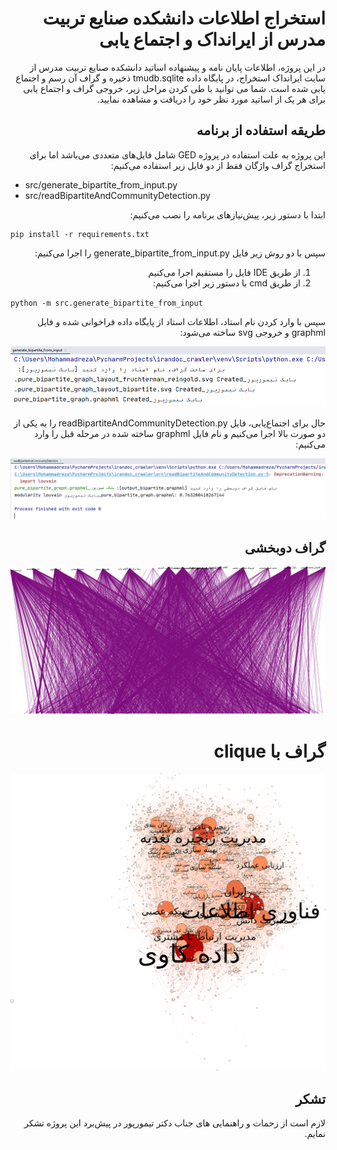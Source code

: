 <div dir="rtl" align="right">

# استخراج اطلاعات دانشکده صنایع تربیت مدرس از ایرانداک و اجتماع یابی
در این پروژه، اطلاعات پایان نامه و پیشنهاده اساتید دانشکده صنایع تربیت مدرس از سایت ایرانداک استخراج، در پایگاه داده tmudb.sqlite ذخیره و گراف آن رسم و اجتماع یابی شده است.
شما می توانید با طی کردن مراحل زیر، خروجی گراف و اجتماع یابی برای هر یک از اساتید مورد نظر خود را دریافت و مشاهده نمایید.

## طریقه استفاده از برنامه

این پروژه به علت استفاده در پروژه GED شامل فایل‌های متعددی می‌باشد اما برای استخراج گراف واژگان فقط از دو فایل زیر استفاده می‌کنیم:
<div  dir="ltr"  align="left">
 
 - src/generate_bipartite_from_input.py
 - src/readBipartiteAndCommunityDetection.py
</div>
ابتدا با دستور زیر، پیش‌نیازهای برنامه را نصب می‌کنیم:

<div  dir="ltr"  align="left">

    pip install -r requirements.txt
</div>

سپس با دو روش زیر فایل generate_bipartite_from_input.py را اجرا می‌کنیم:

 

 1. از طریق IDE فایل را مستقیم اجرا می‌کنیم
 2. از طریق cmd با دستور زیر اجرا می‌کنیم:
 <div  dir="ltr"  align="left">
 
 `python -m src.generate_bipartite_from_input`
 
 </div>





سپس با وارد کردن نام استاد، اطلاعات استاد از پایگاه داده فراخوانی شده و فایل graphml و خروجی svg ساخته می‌شود:

![generate_bipartite_from_input](./assets/project1.PNG)

حال برای اجتماع‌یابی، فایل readBipartiteAndCommunityDetection.py را به یکی از دو صورت بالا اجرا می‌کنیم و نام فایل graphml ساخته شده در مرحله قبل را وارد می‌کنیم:

![readBipartiteAndCommunityDetection](./assets/project2.PNG)
 
 
 ## گراف دوبخشی
 
![bipartite graph](./assets/project.svg)
 
 
# گراف با clique
 
 ![graph with cliques](./assets/remove_cliques.svg)
 
 ## تشکر
 لازم است از زحمات و راهنمایی های جناب دکتر تیمورپور در پیش‌برد این پروژه تشکر نمایم.
